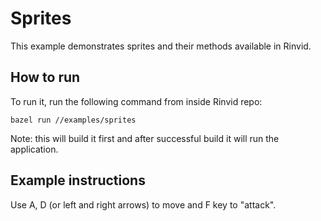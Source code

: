 # Sprites

This example demonstrates sprites and their methods available in Rinvid.

## How to run

To run it, run the following command from inside Rinvid repo:

    bazel run //examples/sprites

Note: this will build it first and after successful build it will run the application.

## Example instructions

Use A, D (or left and right arrows) to move and F key to "attack". 
